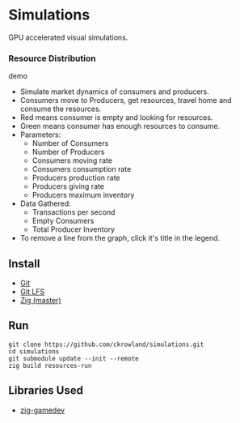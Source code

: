 # Simulations
GPU accelerated visual simulations.

### Resource Distribution

demo

- Simulate market dynamics of consumers and producers.
- Consumers move to Producers, get resources, travel home and consume the resources.
- Red means consumer is empty and looking for resources.
- Green means consumer has enough resources to consume.
- Parameters:
  - Number of Consumers
  - Number of Producers
  - Consumers moving rate
  - Consumers consumption rate
  - Producers production rate
  - Producers giving rate
  - Producers maximum inventory
- Data Gathered:
  - Transactions per second
  - Empty Consumers
  - Total Producer Inventory
- To remove a line from the graph, click it's title in the legend.


## Install
- [Git](https://git-scm.com/)
- [Git LFS](https://git-lfs.github.com/)
- [Zig (master)](https://ziglang.org/download/)

## Run
```
git clone https://github.com/ckrowland/simulations.git
cd simulations
git submodule update --init --remote
zig build resources-run
```

## Libraries Used
- [zig-gamedev](https://github.com/michal-z/zig-gamedev/)

